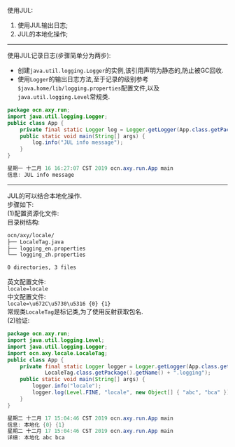 使用JUL:  
1. 使用JUL输出日志;  
1. JUL的本地化操作;

---

使用JUL记录日志(步骤简单分为两步):  
- 创建`java.util.logging.Logger`的实例,该引用声明为静态的,防止被GC回收.  
- 使用`Logger`的输出日志方法,至于记录的级别参考`$java.home/lib/logging.properties`配置文件,以及`java.util.logging.Level`常规类.  

```java
package ocn.axy.run;
import java.util.logging.Logger;
public class App {
	private final static Logger log = Logger.getLogger(App.class.getPackage().getName());
	public static void main(String[] args) {
		log.info("JUL info message");
	}
}
```  
```java
星期一 十二月 16 16:27:07 CST 2019 ocn.axy.run.App main
信息: JUL info message
```  

---

JUL的可以结合本地化操作.  
步骤如下:  
(1)配置资源化文件:  
目录树结构:  
```sh
ocn/axy/locale/
├── LocaleTag.java
├── logging_en.properties
└── logging_zh.properties

0 directories, 3 files
```  
英文配置文件:  
`locale=locale`  
中文配置文件:  
`locale=\u672C\u5730\u5316 {0} {1}`  
常规类`LocaleTag`是标记类,为了使用反射获取包名.  
(2)验证:  
```java
package ocn.axy.run;
import java.util.logging.Level;
import java.util.logging.Logger;
import ocn.axy.locale.LocaleTag;
public class App {
	private final static Logger logger = Logger.getLogger(App.class.getPackage().getName(),
			LocaleTag.class.getPackage().getName() + ".logging");
	public static void main(String[] args) {
		logger.info("locale");
		logger.log(Level.FINE, "locale", new Object[] { "abc", "bca" });
	}
}
```  
```java
星期二 十二月 17 15:04:46 CST 2019 ocn.axy.run.App main
信息: 本地化 {0} {1}
星期二 十二月 17 15:04:46 CST 2019 ocn.axy.run.App main
详细: 本地化 abc bca
```  
